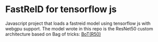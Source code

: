 # FastReID for tensorflow js

Javascript project that loads a fastreid model using tensorflow js with webgpu support. The model wrote in this repo is the ResNet50 custom architecture based on Bag of tricks: [BoT(R50)](https://openaccess.thecvf.com/content_CVPRW_2019/papers/TRMTMCT/Luo_Bag_of_Tricks_and_a_Strong_Baseline_for_Deep_Person_CVPRW_2019_paper.pdf)